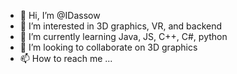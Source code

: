 - 👋 Hi, I’m @IDassow
- 👀 I’m interested in 3D graphics, VR, and backend
- 🌱 I’m currently learning Java, JS, C++, C#, python
- 💞️ I’m looking to collaborate on 3D graphics
- 📫 How to reach me ...

<!---
IDassow/IDassow is a ✨ special ✨ repository because its `README.md` (this file) appears on your GitHub profile.
You can click the Preview link to take a look at your changes.
--->
